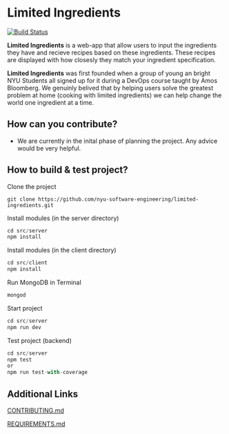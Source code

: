 # Limited Ingredients
[![Build Status](https://travis-ci.com/nyu-software-engineering/limited-ingredients.svg?branch=master)](https://travis-ci.com/nyu-software-engineering/limited-ingredients)

**Limited Ingredients** is a web-app that allow users to input the ingredients they have and recieve recipes based on these ingredients. These recipes are displayed with how closesly they match your ingredient specification. 

**Limited Ingredients** was first founded when a group of young an bright NYU Students all signed up for it during a DevOps course taught by Amos Bloomberg. We genuinly belived that by helping users solve the greatest problem at home (cooking with limited ingredients) we can help change the world one ingredient at a time. 

## How can you contribute?

- We are currently in the inital phase of planning the project. Any advice would be very helpful.

## How to build & test project?
Clone the project
``` 
git clone https://github.com/nyu-software-engineering/limited-ingredients.git
```
Install modules (in the server directory)
```js
cd src/server
npm install 
```


Install modules (in the client directory)
```js
cd src/client
npm install 
```
Run MongoDB in Terminal
```js
mongod
```
Start project
```js
cd src/server
npm run dev
```
Test project (backend)
```js
cd src/server
npm test 
or
npm run test-with-coverage
```




## Additional Links
[CONTRIBUTING.md](https://github.com/nyu-software-engineering/limited-ingredients/blob/master/CONTRIBUTING.md) 

[REQUIREMENTS.md](https://github.com/nyu-software-engineering/limited-ingredients/blob/master/REQUIREMENTS.md) 
